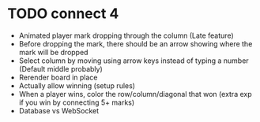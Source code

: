 # TODO connect 4

- Animated player mark dropping through the column (Late feature)
- Before dropping the mark, there should be an arrow showing where the mark will be dropped
- Select column by moving using arrow keys instead of typing a number (Default middle probably)
- Rerender board in place
- Actually allow winning (setup rules)
- When a player wins, color the row/column/diagonal that won (extra exp if you win by connecting 5+ marks)
- Database vs WebSocket 
